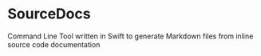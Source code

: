 # SourceDocs
Command Line Tool written in Swift to generate Markdown files from inline source code documentation
